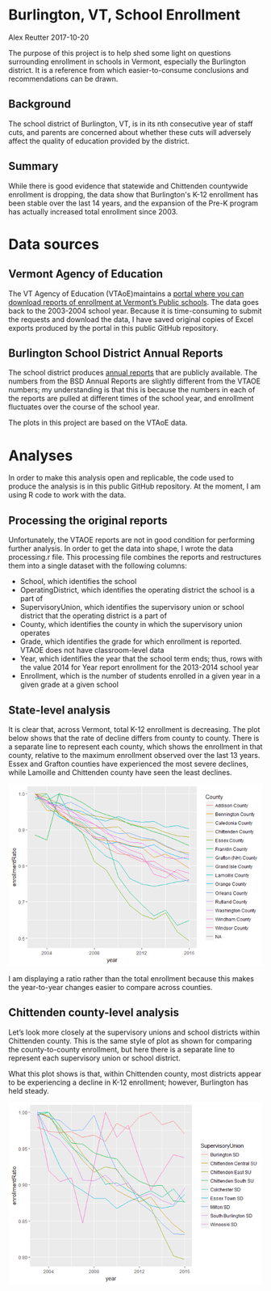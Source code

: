 Burlington, VT, School Enrollment
================
Alex Reutter
2017-10-20

The purpose of this project is to help shed some light on questions surrounding enrollment in schools in Vermont, especially the Burlington district. It is a reference from which easier-to-consume conclusions and recommendations can be drawn.

Background
----------

The school district of Burlington, VT, is in its nth consecutive year of staff cuts, and parents are concerned about whether these cuts will adversely affect the quality of education provided by the district.

Summary
-------

While there is good evidence that statewide and Chittenden countywide enrollment is dropping, the data show that Burlington's K-12 enrollment has been stable over the last 14 years, and the expansion of the Pre-K program has actually increased total enrollment since 2003.

Data sources
============

Vermont Agency of Education
---------------------------

The VT Agency of Education (VTAoE)maintains a [portal where you can download reports of enrollment at Vermont’s Public schools](http://edw.vermont.gov/REPORTSERVER/Pages/ReportViewer.aspx?%2fPublic%2fEnrollment+Report). The data goes back to the 2003-2004 school year. Because it is time-consuming to submit the requests and download the data, I have saved original copies of Excel exports produced by the portal in this public GitHub repository.

Burlington School District Annual Reports
-----------------------------------------

The school district produces [annual reports](http://district.bsd.schoolfusion.us/modules/cms/pages.phtml?pageid=309846) that are publicly available. The numbers from the BSD Annual Reports are slightly different from the VTAOE numbers; my understanding is that this is because the numbers in each of the reports are pulled at different times of the school year, and enrollment fluctuates over the course of the school year.

The plots in this project are based on the VTAoE data.

Analyses
========

In order to make this analysis open and replicable, the code used to produce the analysis is in this public GitHub repository. At the moment, I am using R code to work with the data.

Processing the original reports
-------------------------------

Unfortunately, the VTAOE reports are not in good condition for performing further analysis. In order to get the data into shape, I wrote the data processing.r file. This processing file combines the reports and restructures them into a single dataset with the following columns:

-   School, which identifies the school
-   OperatingDistrict, which identifies the operating district the school is a part of
-   SupervisoryUnion, which identifies the supervisory union or school district that the operating district is a part of
-   County, which identifies the county in which the supervisory union operates
-   Grade, which identifies the grade for which enrollment is reported. VTAOE does not have classroom-level data
-   Year, which identifies the year that the school term ends; thus, rows with the value 2014 for Year report enrollment for the 2013-2014 school year
-   Enrollment, which is the number of students enrolled in a given year in a given grade at a given school

State-level analysis
--------------------

It is clear that, across Vermont, total K-12 enrollment is decreasing. The plot below shows that the rate of decline differs from county to county. There is a separate line to represent each county, which shows the enrollment in that county, relative to the maximum enrollment observed over the last 13 years. Essex and Grafton counties have experienced the most severe declines, while Lamoille and Chittenden county have seen the least declines.

![](./README-fig/unnamed-chunk-3-1.png)

I am displaying a ratio rather than the total enrollment because this makes the year-to-year changes easier to compare across counties.

Chittenden county-level analysis
--------------------------------

Let’s look more closely at the supervisory unions and school districts within Chittenden county. This is the same style of plot as shown for comparing the county-to-county enrollment, but here there is a separate line to represent each supervisory union or school district.

What this plot shows is that, within Chittenden county, most districts appear to be experiencing a decline in K-12 enrollment; however, Burlington has held steady.

![](./README-fig/unnamed-chunk-4-1.png)
